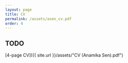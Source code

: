```yaml
---
layout: page
title: CV
permalink: /assets/asen_cv.pdf
order: 4
---
```


<h2>TODO</h2>

[4-page CV]({{ site.url }}/assets/"CV (Anamika Sen).pdf")
